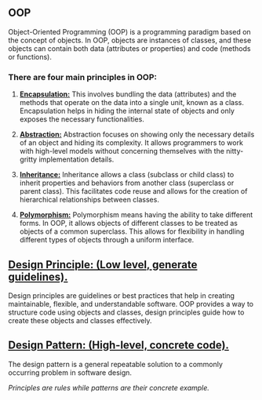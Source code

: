 ## OOP
Object-Oriented Programming (OOP) is a programming paradigm based on the concept of objects.  In OOP, objects are instances of classes, and these objects can contain both data (attributes or properties) and code (methods or functions).

### There are four main principles in OOP:
1. [**Encapsulation:**](/OOP/encapsulation.md) This involves bundling the data (attributes) and the methods that operate on the data into a single unit, known as a class. Encapsulation helps in hiding the internal state of objects and only exposes the necessary functionalities.

2. [**Abstraction:**](/OOP/abstraction.md) Abstraction focuses on showing only the necessary details of an object and hiding its complexity. It allows programmers to work with high-level models without concerning themselves with the nitty-gritty implementation details.

3. [**Inheritance:**](/OOP/inheritance) Inheritance allows a class (subclass or child class) to inherit properties and behaviors from another class (superclass or parent class). This facilitates code reuse and allows for the creation of hierarchical relationships between classes.

4. [**Polymorphism:**](/OOP/polymorphism) Polymorphism means having the ability to take different forms. In OOP, it allows objects of different classes to be treated as objects of a common superclass. This allows for flexibility in handling different types of objects through a uniform interface.



## [Design Principle: (Low level, generate guidelines).](./DesignPrinciple/README.md)
Design principles are guidelines or best practices that help in creating maintainable, flexible, and understandable software.
OOP provides a way to structure code using objects and classes, design principles guide how to create these objects and classes effectively. 


## [Design Pattern: (High-level, concrete code).](./DesignPattern/README.md)
The design pattern is a general repeatable solution to a commonly occurring problem in software design.

_Principles are rules while patterns are their concrete example._

